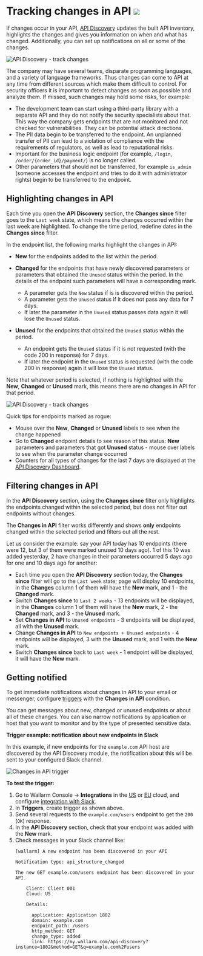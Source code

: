 # Tracking changes in API <a href="../../about-wallarm/subscription-plans/#subscription-plans"><img src="../../images/api-security-tag.svg" style="border: none;"></a>

If changes occur in your API, [API Discovery](overview.md) updates the built API inventory, highlights the changes and gives you information on when and what has changed. Additionally, you can set up notifications on all or some of the changes.

![API Discovery - track changes](../images/about-wallarm-waf/api-discovery/api-discovery-track-changes.png)

The company may have several teams, disparate programming languages, and a variety of language frameworks. Thus changes can come to API at any time from different sources which make them difficult to control. For security officers it is important to detect changes as soon as possible and analyze them. If missed, such changes may hold some risks, for example:

* The development team can start using a third-party library with a separate API and they do not notify the security specialists about that. This way the company gets endpoints that are not monitored and not checked for vulnerabilities. They can be potential attack directions.
* The PII data begin to be transferred to the endpoint. An unplanned transfer of PII can lead to a violation of compliance with the requirements of regulators, as well as lead to reputational risks.
* Important for the business logic endpoint (for example, `/login`, `/order/{order_id}/payment/`) is no longer called.
* Other parameters that should not be transferred, for example `is_admin` (someone accesses the endpoint and tries to do it with administrator rights) begin to be transferred to the endpoint.

## Highlighting changes in API

Each time you open the **API Discovery** section, the **Changes since** filter goes to the `Last week` state, which means the changes occurred within the last week are highlighted. To change the time period, redefine dates in the **Changes since** filter.

In the endpoint list, the following marks highlight the changes in API:

* **New** for the endpoints added to the list within the period.
* **Changed** for the endpoints that have newly discovered parameters or parameters that obtained the `Unused` status within the period. In the details of the endpoint such parameters will have a corresponding mark.

    * A parameter gets the `New` status if is is discovered within the period.
    * A parameter gets the `Unused` status if it does not pass any data for 7 days. 
    * If later the parameter in the `Unused` status passes data again it will lose the `Unused` status.

* **Unused** for the endpoints that obtained the `Unused` status within the period.

    * An endpoint gets the `Unused` status if it is not requested (with the code 200 in response) for 7 days.
    * If later the endpoint in the `Unused` status is requested (with the code 200 in response) again it will lose the `Unused` status.

Note that whatever period is selected, if nothing is highlighted with the **New**, **Changed** or **Unused** mark, this means there are no changes in API for that period.

![API Discovery - track changes](../images/about-wallarm-waf/api-discovery/api-discovery-track-changes.png)

Quick tips for endpoints marked as rogue:

* Mouse over the **New**, **Changed** or **Unused** labels to see when the change happened
* Go to **Changed** endpoint details to see reason of this status: **New** parameters and parameters that got **Unused** status - mouse over labels to see when the parameter change occurred
* Counters for all types of changes for the last 7 days are displayed at the [API Discovery Dashboard](dashboard.md).


## Filtering changes in API

In the **API Discovery** section, using the **Changes since** filter only highlights the endpoints changed within the selected period, but does not filter out endpoints without changes.

The **Changes in API** filter works differently and shows **only** endpoints changed within the selected period and filters out all the rest.

<a name="example"></a>Let us consider the example: say your API today has 10 endpoints (there were 12, but 3 of them were marked unused 10 days ago). 1 of this 10 was added yesterday, 2 have changes in their parameters occurred 5 days ago for one and 10 days ago for another:

* Each time you open the **API Discovery** section today, the **Changes since** filter will go to the `Last week` state; page will display 10 endpoints, in the **Changes** column 1 of them will have the **New** mark, and 1 - the **Changed** mark.
* Switch **Changes since** to `Last 2 weeks` - 13 endpoints will be displayed, in the **Changes** column 1 of them will have the **New** mark, 2 - the **Changed** mark, and 3 - the **Unused** mark.
* Set **Changes in API** to `Unused endpoints` - 3 endpoints will be displayed, all with the **Unused** mark.
* Change **Changes in API** to `New endpoints + Unused endpoints` - 4 endpoints will be displayed, 3 with the **Unused** mark, and 1 with the **New** mark.
* Switch **Changes since** back to `Last week` - 1 endpoint will be displayed, it will have the **New** mark.

## Getting notified

To get immediate notifications about changes in API to your email or messenger, configure [triggers](../user-guides/triggers/triggers.md) with the **Changes in API** condition.

You can get messages about new, changed or unused endpoints or about all of these changes. You can also narrow notifications by application or host that you want to monitor and by the type of presented sensitive data.

**Trigger example: notification about new endpoints in Slack**

In this example, if new endpoints for the `example.com` API host are discovered by the API Discovery module, the notification about this will be sent to your configured Slack channel.

![Changes in API trigger](../images/user-guides/triggers/trigger-example-changes-in-api.png)

**To test the trigger:**

1. Go to Wallarm Console → **Integrations** in the [US](https://us1.my.wallarm.com/integrations/) or [EU](https://my.wallarm.com/integrations/) cloud, and configure [integration with Slack](../user-guides/settings/integrations/slack.md).
1. In **Triggers**, create trigger as shown above.
1. Send several requests to the `example.com/users` endpoint to get the `200` (`OK`) response.
1. In the **API Discovery** section, check that your endpoint was added with the **New** mark.
1. Check messages in your Slack channel like:
    ```
    [wallarm] A new endpoint has been discovered in your API

    Notification type: api_structure_changed

    The new GET example.com/users endpoint has been discovered in your API.

        Client: Client 001
        Cloud: US

        Details:

          application: Application 1802
          domain: example.com
          endpoint_path: /users
          http_method: GET
          change_type: added
          link: https://my.wallarm.com/api-discovery?instance=1802&method=GET&q=example.com%2Fusers
    ```
